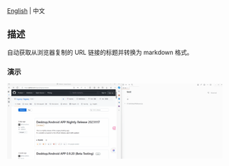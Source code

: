 [English](README.md) | 中文

## 描述

自动获取从浏览器复制的 URL 链接的标题并转换为 markdown 格式。

### 演示

![demo](./demo.gif)
